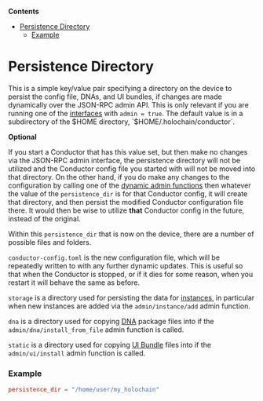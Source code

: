 <!-- START doctoc generated TOC please keep comment here to allow auto update -->
<!-- DON'T EDIT THIS SECTION, INSTEAD RE-RUN doctoc TO UPDATE -->
**Contents**

- [Persistence Directory](#persistence-directory)
    - [Example](#example)

<!-- END doctoc generated TOC please keep comment here to allow auto update -->

# Persistence Directory

This is a simple key/value pair specifying a directory on the device to persist the config file, DNAs, and UI bundles, if changes are made dynamically over the JSON-RPC admin API. This is only relevant if you are running one of the [interfaces](./conductor_interfaces.md) with `admin = true`. The default value is in a subdirectory of the $HOME directory, `$HOME/.holochain/conductor`.

**Optional**

If you start a Conductor that has this value set, but then make no changes via the JSON-RPC admin interface, the persistence directory will not be utilized and the Conductor config file you started with will not be moved into that directory. On the other hand, if you do make any changes to the configuration by calling one of the [dynamic admin functions](./conductor_admin.md) then whatever the value of the `persistence_dir` is for that Conductor config, it will create that directory, and then persist the modified Conductor configuration file there. It would then be wise to utilize **that** Conductor config in the future, instead of the original.

Within this `persistence_dir` that is now on the device, there are a number of possible files and folders.

`conductor-config.toml` is the new configuration file, which will be repeatedly written to with any further dynamic updates. This is useful so that when the Conductor is stopped, or if it dies for some reason, when you restart it will behave the same as before.

`storage` is a directory used for persisting the data for [instances](./conductor_instances.md), in particular when new instances are added via the `admin/instance/add` admin function.

`dna` is a directory used for copying [DNA](./conductor_dnas.md) package files into if the `admin/dna/install_from_file` admin function is called.

`static` is a directory used for copying [UI Bundle](./conductor_ui_bundles.md) files into if the `admin/ui/install` admin function is called.

### Example
```toml
persistence_dir = "/home/user/my_holochain"
```


